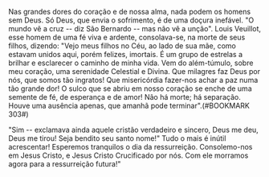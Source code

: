 
Nas grandes dores do coração e de nossa alma, nada podem os homens sem Deus. Só Deus, que envia o sofrimento, é de uma doçura inefável. "O mundo vê a cruz -- diz São Bernardo -- mas não vê a unção". Louis Veuillot, esse homem de uma fé viva e ardente, consolava-se, na morte de seus filhos, dizendo: "Vejo meus filhos no Céu, ao lado de sua mãe, como estavam unidos aqui, porém felizes, imortais. É um grupo de estrelas a brilhar e esclarecer o caminho de minha vida. Vem do além-túmulo, sobre meu coração, uma serenidade Celestial e Divina. Que milagres faz Deus por nós, que somos tão ingratos! Que misericórdia fazer-nos achar a paz numa tão grande dor! O sulco que se abriu em nosso coração se enche de uma semente de fé, de esperança e de amor! Não há morte; há separação. Houve uma ausência apenas, que amanhã pode terminar".(#BOOKMARK 303#)

"Sim -- exclamava ainda aquele cristão verdadeiro e sincero, Deus me deu, Deus me tirou! Seja bendito seu santo nome!" Tudo o mais é inútil acrescentar! Esperemos tranquilos o dia da ressurreição. Consolemo-nos em Jesus Cristo, e Jesus Cristo Crucificado por nós. Com ele morramos agora para a ressurreição futura!"

